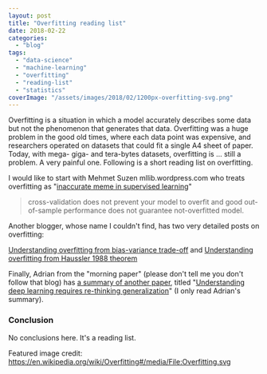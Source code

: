 ```yaml
---
layout: post
title: "Overfitting reading list"
date: 2018-02-22
categories: 
  - "blog"
tags: 
  - "data-science"
  - "machine-learning"
  - "overfitting"
  - "reading-list"
  - "statistics"
coverImage: "/assets/images/2018/02/1200px-overfitting-svg.png"
---
```


Overfitting is a situation in which a model accurately describes some data but not the phenomenon that generates that data. Overfitting was a huge problem in the good old times, where each data point was expensive, and researchers operated on datasets that could fit a single A4 sheet of paper. Today, with mega- giga- and tera-bytes datasets, overfitting is ... still a problem. A very painful one. Following is a short reading list on overfitting.

I would like to start with Mehmet Suzen mllib.wordpress.com who treats overfitting as "[inaccurate meme in supervised learning](https://mllib.wordpress.com/2017/08/17/understanding-overfitting-an-inaccurate-meme-in-supervised-learning/)"

> cross-validation does not prevent your model to overfit and good out-of-sample performance does not guarantee not-overfitted model.

Another blogger, whose name I couldn't find, has two very detailed posts on overfitting:

[Understanding overfitting from bias-variance trade-off](https://phychai.wordpress.com/2017/08/22/understanding-overfitting-from-bias-variance-trade-off/) and [Understanding overfitting from Haussler 1988 theorem](https://phychai.wordpress.com/2017/07/30/understanding-overfitting-from-haussler-1988-theorem/)

Finally, Adrian from the "morning paper" (please don't tell me you don't follow that blog) has [a summary of another paper](http://blog.acolyer.org/2017/05/11/understanding-deep-learning-requires-re-thinking-generalization/), titled "[Understanding deep learning requires re-thinking generalization](https://openreview.net/forum?id=Sy8gdB9xx&noteId=Sy8gdB9xx)" (I only read Adrian's summary).

### Conclusion

No conclusions here. It's a reading list.

Featured image credit: https://en.wikipedia.org/wiki/Overfitting#/media/File:Overfitting.svg
